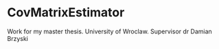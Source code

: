 # CovMatrixEstimator
Work for my master thesis. University of Wroclaw. Supervisor dr Damian Brzyski
